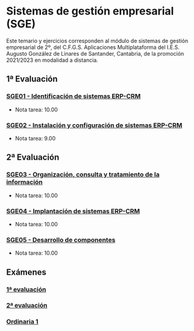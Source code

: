 # Sistemas de gestión empresarial (SGE)
Este temario y ejercicios corresponden al módulo de sistemas de gestión empresarial de 2º, del C.F.G.S. Aplicaciones Multiplataforma del I.E.S. Augusto González de Linares de Santander, Cantabria, de la promoción 2021/2023 en modalidad a distancia.
## 1ª Evaluación
### [SGE01 - Identificación de sistemas ERP-CRM](https://github.com/DiegoGlez1992/DAM/tree/main/Sistemas%20de%20gesti%C3%B3n%20empresarial/SGE01%20-%20Identificaci%C3%B3n%20de%20sistemas%20ERP-CRM)
* Nota tarea: 10.00
### [SGE02 - Instalación y configuración de sistemas ERP-CRM](https://github.com/DiegoGlez1992/DAM/tree/main/Sistemas%20de%20gesti%C3%B3n%20empresarial/SGE02%20-%20Instalaci%C3%B3n%20y%20configuraci%C3%B3n%20de%20sistemas%20ERP-CRM)
* Nota tarea: 9.00
## 2ª Evaluación
### [SGE03 - Organización, consulta y tratamiento de la información](https://github.com/DiegoGlez1992/DAM/tree/main/Sistemas%20de%20gesti%C3%B3n%20empresarial/SGE03%20-%20Organizaci%C3%B3n%2C%20consulta%20y%20tratamiento%20de%20la%20informaci%C3%B3n)
* Nota tarea: 10.00
### [SGE04 - Implantación de sistemas ERP-CRM](https://github.com/DiegoGlez1992/DAM/tree/main/Sistemas%20de%20gesti%C3%B3n%20empresarial/SGE04%20-%20Implantaci%C3%B3n%20de%20sistemas%20ERP-CRM)
* Nota tarea: 10.00
### [SGE05 - Desarrollo de componentes](https://github.com/DiegoGlez1992/DAM/tree/main/Sistemas%20de%20gesti%C3%B3n%20empresarial/SGE05%20-%20Desarrollo%20de%20componentes)
* Nota tarea: 10.00
## Exámenes
### [1ª evaluación]()
### [2ª evaluación]()
### [Ordinaria 1]()
